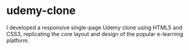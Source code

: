# udemy-clone
I developed a responsive single-page Udemy clone using HTML5 and CSS3, replicating the core layout and design of the popular e-learning platform.
